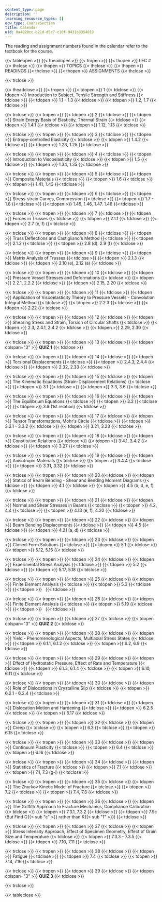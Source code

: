 ```yaml
---
content_type: page
description: ''
learning_resource_types: []
ocw_type: CourseSection
title: Calendar
uid: 0a4020cc-b21d-d5c7-c10f-9431b8354019
---
```


The reading and assignment numbers found in the calendar refer to the textbook for the course.

{{< tableopen >}}
{{< theadopen >}}
{{< tropen >}}
{{< thopen >}}
LEC #
{{< thclose >}}
{{< thopen >}}
TOPICS
{{< thclose >}}
{{< thopen >}}
READINGS
{{< thclose >}}
{{< thopen >}}
ASSIGNMENTS
{{< thclose >}}

{{< trclose >}}

{{< theadclose >}}
{{< tropen >}}
{{< tdopen >}}
1
{{< tdclose >}}
{{< tdopen >}}
Introduction to Subject, Tensile Strength and Stiffness
{{< tdclose >}}
{{< tdopen >}}
1.1 - 1.3
{{< tdclose >}}
{{< tdopen >}}
1.2, 1.7
{{< tdclose >}}

{{< trclose >}}
{{< tropen >}}
{{< tdopen >}}
2
{{< tdclose >}}
{{< tdopen >}}
Strain Energy Basis of Elasticity, Thermal Strain
{{< tdclose >}}
{{< tdopen >}}
1.4.1
{{< tdclose >}}
{{< tdopen >}}
1.12, 1.13
{{< tdclose >}}

{{< trclose >}}
{{< tropen >}}
{{< tdopen >}}
3
{{< tdclose >}}
{{< tdopen >}}
Entropy-controlled Elasticity
{{< tdclose >}}
{{< tdopen >}}
1.4.2
{{< tdclose >}}
{{< tdopen >}}
1.23, 1.25
{{< tdclose >}}

{{< trclose >}}
{{< tropen >}}
{{< tdopen >}}
4
{{< tdclose >}}
{{< tdopen >}}
Introduction to Viscoelasticity
{{< tdclose >}}
{{< tdopen >}}
1.5
{{< tdclose >}}
{{< tdopen >}}
1.34, 1.35
{{< tdclose >}}

{{< trclose >}}
{{< tropen >}}
{{< tdopen >}}
5
{{< tdclose >}}
{{< tdopen >}}
Composite Materials
{{< tdclose >}}
{{< tdopen >}}
1.6
{{< tdclose >}}
{{< tdopen >}}
1.41, 1.43
{{< tdclose >}}

{{< trclose >}}
{{< tropen >}}
{{< tdopen >}}
6
{{< tdclose >}}
{{< tdopen >}}
Stress-strain Curves, Compression
{{< tdclose >}}
{{< tdopen >}}
1.7 - 1.8
{{< tdclose >}}
{{< tdopen >}}
1.45, 1.46, 1.47. 1.48
{{< tdclose >}}

{{< trclose >}}
{{< tropen >}}
{{< tdopen >}}
7
{{< tdclose >}}
{{< tdopen >}}
Forces in Trusses
{{< tdclose >}}
{{< tdopen >}}
2.1.1
{{< tdclose >}}
{{< tdopen >}}
2.7 (e, f)
{{< tdclose >}}

{{< trclose >}}
{{< tropen >}}
{{< tdopen >}}
8
{{< tdclose >}}
{{< tdopen >}}
Truss Deflections and Castigliano's Method
{{< tdclose >}}
{{< tdopen >}}
2.1.2
{{< tdclose >}}
{{< tdopen >}}
2.8 (d), 2.9 (f)
{{< tdclose >}}

{{< trclose >}}
{{< tropen >}}
{{< tdopen >}}
9
{{< tdclose >}}
{{< tdopen >}}
Matrix Analysis of Trusses
{{< tdclose >}}
{{< tdopen >}}
2.1.3
{{< tdclose >}}
{{< tdopen >}}
2.10 (e), 2.12 (a)
{{< tdclose >}}

{{< trclose >}}
{{< tropen >}}
{{< tdopen >}}
10
{{< tdclose >}}
{{< tdopen >}}
Pressure Vessel Stresses and Deformations
{{< tdclose >}}
{{< tdopen >}}
2.2.1, 2.2.2
{{< tdclose >}}
{{< tdopen >}}
2.15, 2.20
{{< tdclose >}}

{{< trclose >}}
{{< tropen >}}
{{< tdopen >}}
11
{{< tdclose >}}
{{< tdopen >}}
Application of Viscoelasticity Theory to Pressure Vessels - Convolution Integral Method
{{< tdclose >}}
{{< tdopen >}}
2.2.3
{{< tdclose >}}
{{< tdopen >}}
2.22
{{< tdclose >}}

{{< trclose >}}
{{< tropen >}}
{{< tdopen >}}
12
{{< tdclose >}}
{{< tdopen >}}
Shearing Stress and Strain, Torsion of Circular Shafts
{{< tdclose >}}
{{< tdopen >}}
2.3, 2.4.1, 2.4.2
{{< tdclose >}}
{{< tdopen >}}
2.29, 2.30
{{< tdclose >}}

{{< trclose >}}
{{< tropen >}}
{{< tdopen >}}
13
{{< tdclose >}}
{{< tdopen colspan="3" >}}
**QUIZ 1**
{{< tdclose >}}

{{< trclose >}}
{{< tropen >}}
{{< tdopen >}}
14
{{< tdclose >}}
{{< tdopen >}}
Torsional Displacements
{{< tdclose >}}
{{< tdopen >}}
2.4.3, 2.4.4
{{< tdclose >}}
{{< tdopen >}}
2.32, 2.33
{{< tdclose >}}

{{< trclose >}}
{{< tropen >}}
{{< tdopen >}}
15
{{< tdclose >}}
{{< tdopen >}}
The Kinematic Equations (Strain-Displacement Relations)
{{< tdclose >}}
{{< tdopen >}}
3.1
{{< tdclose >}}
{{< tdopen >}}
3.3, 3.6
{{< tdclose >}}

{{< trclose >}}
{{< tropen >}}
{{< tdopen >}}
16
{{< tdclose >}}
{{< tdopen >}}
The Equilibrium Equations
{{< tdclose >}}
{{< tdopen >}}
3.2
{{< tdclose >}}
{{< tdopen >}}
3.9 (1st relation)
{{< tdclose >}}

{{< trclose >}}
{{< tropen >}}
{{< tdopen >}}
17
{{< tdclose >}}
{{< tdopen >}}
Tensor Transformations, Mohr's Circle
{{< tdclose >}}
{{< tdopen >}}
3.3.1 - 3.3.2
{{< tdclose >}}
{{< tdopen >}}
3.21, 3.23
{{< tdclose >}}

{{< trclose >}}
{{< tropen >}}
{{< tdopen >}}
18
{{< tdclose >}}
{{< tdopen >}}
Constitutive Relations
{{< tdclose >}}
{{< tdopen >}}
3.4.1, 3.4.2
{{< tdclose >}}
{{< tdopen >}}
3.27
{{< tdclose >}}

{{< trclose >}}
{{< tropen >}}
{{< tdopen >}}
19
{{< tdclose >}}
{{< tdopen >}}
Anisotropic Materials
{{< tdclose >}}
{{< tdopen >}}
3.4.4
{{< tdclose >}}
{{< tdopen >}}
3.31, 3.32
{{< tdclose >}}

{{< trclose >}}
{{< tropen >}}
{{< tdopen >}}
20
{{< tdclose >}}
{{< tdopen >}}
Statics of Beam Bending - Shear and Bending Moment Diagrams
{{< tdclose >}}
{{< tdopen >}}
4.1
{{< tdclose >}}
{{< tdopen >}}
4.5 (b, d, e, f)
{{< tdclose >}}

{{< trclose >}}
{{< tropen >}}
{{< tdopen >}}
21
{{< tdclose >}}
{{< tdopen >}}
Normal and Shear Stresses in Beams
{{< tdclose >}}
{{< tdopen >}}
4.2, 4.4
{{< tdclose >}}
{{< tdopen >}}
4.13 (e, f), 4.20
{{< tdclose >}}

{{< trclose >}}
{{< tropen >}}
{{< tdopen >}}
22
{{< tdclose >}}
{{< tdopen >}}
Beam Bending Displacements
{{< tdclose >}}
{{< tdopen >}}
4.5
{{< tdclose >}}
{{< tdopen >}}
4.21 (a, d)
{{< tdclose >}}

{{< trclose >}}
{{< tropen >}}
{{< tdopen >}}
23
{{< tdclose >}}
{{< tdopen >}}
Closed-Form Solutions
{{< tdclose >}}
{{< tdopen >}}
5.1
{{< tdclose >}}
{{< tdopen >}}
5.12, 5.15
{{< tdclose >}}

{{< trclose >}}
{{< tropen >}}
{{< tdopen >}}
24
{{< tdclose >}}
{{< tdopen >}}
Experimental Stress Analysis
{{< tdclose >}}
{{< tdopen >}}
5.2
{{< tdclose >}}
{{< tdopen >}}
5.17, 5.18
{{< tdclose >}}

{{< trclose >}}
{{< tropen >}}
{{< tdopen >}}
25
{{< tdclose >}}
{{< tdopen >}}
Finite Element Analysis
{{< tdclose >}}
{{< tdopen >}}
5.3
{{< tdclose >}}
{{< tdopen >}}
 
{{< tdclose >}}

{{< trclose >}}
{{< tropen >}}
{{< tdopen >}}
26
{{< tdclose >}}
{{< tdopen >}}
Finite Element Analysis
{{< tdclose >}}
{{< tdopen >}}
5.19
{{< tdclose >}}
{{< tdopen >}}
 
{{< tdclose >}}

{{< trclose >}}
{{< tropen >}}
{{< tdopen >}}
27
{{< tdclose >}}
{{< tdopen colspan="3" >}}
**QUIZ 2**
{{< tdclose >}}

{{< trclose >}}
{{< tropen >}}
{{< tdopen >}}
28
{{< tdclose >}}
{{< tdopen >}}
Yield - Phenomenological Aspects, Multiaxial Stress States
{{< tdclose >}}
{{< tdopen >}}
6.1.1, 6.1.2
{{< tdclose >}}
{{< tdopen >}}
6.2, 6.9
{{< tdclose >}}

{{< trclose >}}
{{< tropen >}}
{{< tdopen >}}
29
{{< tdclose >}}
{{< tdopen >}}
Effect of Hydrostatic Pressure, Effect of Rate and Temperature
{{< tdclose >}}
{{< tdopen >}}
6.1.3, 6.1.4
{{< tdclose >}}
{{< tdopen >}}
6.10, 6.11
{{< tdclose >}}

{{< trclose >}}
{{< tropen >}}
{{< tdopen >}}
30
{{< tdclose >}}
{{< tdopen >}}
Role of Dislocations in Crystalline Slip
{{< tdclose >}}
{{< tdopen >}}
6.2.1 - 6.2.4
{{< tdclose >}}

{{< trclose >}}
{{< tropen >}}
{{< tdopen >}}
31
{{< tdclose >}}
{{< tdopen >}}
Dislocation Motion and Hardening
{{< tdclose >}}
{{< tdopen >}}
6.2.5
{{< tdclose >}}
{{< tdopen >}}
6.17
{{< tdclose >}}

{{< trclose >}}
{{< tropen >}}
{{< tdopen >}}
32
{{< tdclose >}}
{{< tdopen >}}
Creep
{{< tdclose >}}
{{< tdopen >}}
6.3
{{< tdclose >}}
{{< tdopen >}}
6.15
{{< tdclose >}}

{{< trclose >}}
{{< tropen >}}
{{< tdopen >}}
33
{{< tdclose >}}
{{< tdopen >}}
Continuum Plasticity
{{< tdclose >}}
{{< tdopen >}}
6.4
{{< tdclose >}}
{{< tdopen >}}
6.16
{{< tdclose >}}

{{< trclose >}}
{{< tropen >}}
{{< tdopen >}}
34
{{< tdclose >}}
{{< tdopen >}}
Statistics of Fracture
{{< tdclose >}}
{{< tdopen >}}
7.1
{{< tdclose >}}
{{< tdopen >}}
7.1, 7.3 (g-i)
{{< tdclose >}}

{{< trclose >}}
{{< tropen >}}
{{< tdopen >}}
35
{{< tdclose >}}
{{< tdopen >}}
The Zhurkov Kinetic Model of Fracture
{{< tdclose >}}
{{< tdopen >}}
7.2
{{< tdclose >}}
{{< tdopen >}}
7.4, 7.6
{{< tdclose >}}

{{< trclose >}}
{{< tropen >}}
{{< tdopen >}}
36
{{< tdclose >}}
{{< tdopen >}}
The Griffith Approach to Fracture Mechanics, Compliance Calibration
{{< tdclose >}}
{{< tdopen >}}
7.3.1, 7.3.2
{{< tdclose >}}
{{< tdopen >}}
7.9c (But Find G{{< sub "c" >}} rather than K{{< sub "1" >}})
{{< tdclose >}}

{{< trclose >}}
{{< tropen >}}
{{< tdopen >}}
37
{{< tdclose >}}
{{< tdopen >}}
Stress Intensity Approach, Effect of Specimen Geometry, Effect of Grain Size and Temperature
{{< tdclose >}}
{{< tdopen >}}
7.3.3 - 7.3.5
{{< tdclose >}}
{{< tdopen >}}
7.10, 7.11
{{< tdclose >}}

{{< trclose >}}
{{< tropen >}}
{{< tdopen >}}
38
{{< tdclose >}}
{{< tdopen >}}
Fatigue
{{< tdclose >}}
{{< tdopen >}}
7.4
{{< tdclose >}}
{{< tdopen >}}
7.14, 7.16
{{< tdclose >}}

{{< trclose >}}
{{< tropen >}}
{{< tdopen >}}
39
{{< tdclose >}}
{{< tdopen colspan="3" >}}
**QUIZ 3**
{{< tdclose >}}

{{< trclose >}}

{{< tableclose >}}